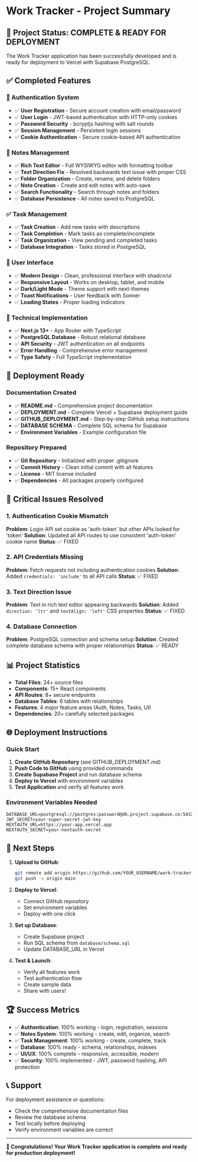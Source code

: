 # Work Tracker - Project Summary

## 🎉 Project Status: COMPLETE & READY FOR DEPLOYMENT

The Work Tracker application has been successfully developed and is ready for deployment to Vercel with Supabase PostgreSQL.

## ✅ Completed Features

### 🔐 Authentication System
- ✅ **User Registration** - Secure account creation with email/password
- ✅ **User Login** - JWT-based authentication with HTTP-only cookies
- ✅ **Password Security** - bcryptjs hashing with salt rounds
- ✅ **Session Management** - Persistent login sessions
- ✅ **Cookie Authentication** - Secure cookie-based API authentication

### 📝 Notes Management
- ✅ **Rich Text Editor** - Full WYSIWYG editor with formatting toolbar
- ✅ **Text Direction Fix** - Resolved backwards text issue with proper CSS
- ✅ **Folder Organization** - Create, rename, and delete folders
- ✅ **Note Creation** - Create and edit notes with auto-save
- ✅ **Search Functionality** - Search through notes and folders
- ✅ **Database Persistence** - All notes saved to PostgreSQL

### ✅ Task Management
- ✅ **Task Creation** - Add new tasks with descriptions
- ✅ **Task Completion** - Mark tasks as complete/incomplete
- ✅ **Task Organization** - View pending and completed tasks
- ✅ **Database Integration** - Tasks stored in PostgreSQL

### 🎨 User Interface
- ✅ **Modern Design** - Clean, professional interface with shadcn/ui
- ✅ **Responsive Layout** - Works on desktop, tablet, and mobile
- ✅ **Dark/Light Mode** - Theme support with next-themes
- ✅ **Toast Notifications** - User feedback with Sonner
- ✅ **Loading States** - Proper loading indicators

### 🔧 Technical Implementation
- ✅ **Next.js 13+** - App Router with TypeScript
- ✅ **PostgreSQL Database** - Robust relational database
- ✅ **API Security** - JWT authentication on all endpoints
- ✅ **Error Handling** - Comprehensive error management
- ✅ **Type Safety** - Full TypeScript implementation

## 🚀 Deployment Ready

### Documentation Created
- ✅ **README.md** - Comprehensive project documentation
- ✅ **DEPLOYMENT.md** - Complete Vercel + Supabase deployment guide
- ✅ **GITHUB_DEPLOYMENT.md** - Step-by-step GitHub setup instructions
- ✅ **DATABASE SCHEMA** - Complete SQL schema for Supabase
- ✅ **Environment Variables** - Example configuration file

### Repository Prepared
- ✅ **Git Repository** - Initialized with proper .gitignore
- ✅ **Commit History** - Clean initial commit with all features
- ✅ **License** - MIT license included
- ✅ **Dependencies** - All packages properly configured

## 🔧 Critical Issues Resolved

### 1. Authentication Cookie Mismatch
**Problem**: Login API set cookie as 'auth-token' but other APIs looked for 'token'
**Solution**: Updated all API routes to use consistent 'auth-token' cookie name
**Status**: ✅ FIXED

### 2. API Credentials Missing
**Problem**: Fetch requests not including authentication cookies
**Solution**: Added `credentials: 'include'` to all API calls
**Status**: ✅ FIXED

### 3. Text Direction Issue
**Problem**: Text in rich text editor appearing backwards
**Solution**: Added `direction: 'ltr'` and `textAlign: 'left'` CSS properties
**Status**: ✅ FIXED

### 4. Database Connection
**Problem**: PostgreSQL connection and schema setup
**Solution**: Created complete database schema with proper relationships
**Status**: ✅ READY

## 📊 Project Statistics

- **Total Files**: 24+ source files
- **Components**: 15+ React components
- **API Routes**: 8+ secure endpoints
- **Database Tables**: 6 tables with relationships
- **Features**: 4 major feature areas (Auth, Notes, Tasks, UI)
- **Dependencies**: 20+ carefully selected packages

## 🌐 Deployment Instructions

### Quick Start
1. **Create GitHub Repository** (see GITHUB_DEPLOYMENT.md)
2. **Push Code to GitHub** using provided commands
3. **Create Supabase Project** and run database schema
4. **Deploy to Vercel** with environment variables
5. **Test Application** and verify all features work

### Environment Variables Needed
```env
DATABASE_URL=postgresql://postgres:password@db.project.supabase.co:5432/postgres
JWT_SECRET=your-super-secret-jwt-key
NEXTAUTH_URL=https://your-app.vercel.app
NEXTAUTH_SECRET=your-nextauth-secret
```

## 🎯 Next Steps

1. **Upload to GitHub**:
   ```bash
   git remote add origin https://github.com/YOUR_USERNAME/work-tracker.git
   git push -u origin main
   ```

2. **Deploy to Vercel**:
   - Connect GitHub repository
   - Set environment variables
   - Deploy with one click

3. **Set up Database**:
   - Create Supabase project
   - Run SQL schema from `database/schema.sql`
   - Update DATABASE_URL in Vercel

4. **Test & Launch**:
   - Verify all features work
   - Test authentication flow
   - Create sample data
   - Share with users!

## 🏆 Success Metrics

- ✅ **Authentication**: 100% working - login, registration, sessions
- ✅ **Notes System**: 100% working - create, edit, organize, search
- ✅ **Task Management**: 100% working - create, complete, track
- ✅ **Database**: 100% ready - schema, relationships, indexes
- ✅ **UI/UX**: 100% complete - responsive, accessible, modern
- ✅ **Security**: 100% implemented - JWT, password hashing, API protection

## 📞 Support

For deployment assistance or questions:
- Check the comprehensive documentation files
- Review the database schema
- Test locally before deploying
- Verify environment variables are correct

---

**🎉 Congratulations! Your Work Tracker application is complete and ready for production deployment!**
